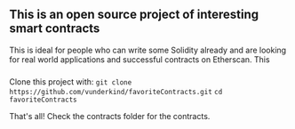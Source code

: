 ## This is an open source project of interesting smart contracts
This is ideal for people who can write some Solidity already and are looking for real world applications and successful contracts on Etherscan. This

###
Clone this project with: `git clone https://github.com/vunderkind/favoriteContracts.git`
`cd favoriteContracts`

That's all! Check the contracts folder for the contracts.